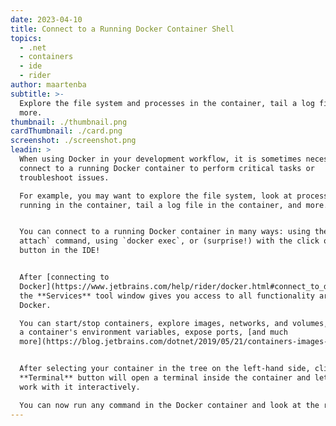 ```yaml
---
date: 2023-04-10
title: Connect to a Running Docker Container Shell
topics:
  - .net
  - containers
  - ide
  - rider
author: maartenba
subtitle: >-
  Explore the file system and processes in the container, tail a log file, and
  more.
thumbnail: ./thumbnail.png
cardThumbnail: ./card.png
screenshot: ./screenshot.png
leadin: >
  When using Docker in your development workflow, it is sometimes necessary to
  connect to a running Docker container to perform critical tasks or
  troubleshoot issues.

  For example, you may want to explore the file system, look at processes
  running in the container, tail a log file in the container, and more.


  You can connect to a running Docker container in many ways: using the `docker
  attach` command, using `docker exec`, or (surprise!) with the click of a
  button in the IDE!


  After [connecting to
  Docker](https://www.jetbrains.com/help/rider/docker.html#connect_to_docker),
  the **Services** tool window gives you access to all functionality around
  Docker.

  You can start/stop containers, explore images, networks, and volumes, inspect
  a container's environment variables, expose ports, [and much
  more](https://blog.jetbrains.com/dotnet/2019/05/21/containers-images-introduction-docker-rider/).


  After selecting your container in the tree on the left-hand side, clicking the
  **Terminal** button will open a terminal inside the container and lets you
  work with it interactively.

  You can now run any command in the Docker container and look at the results.
---
```


